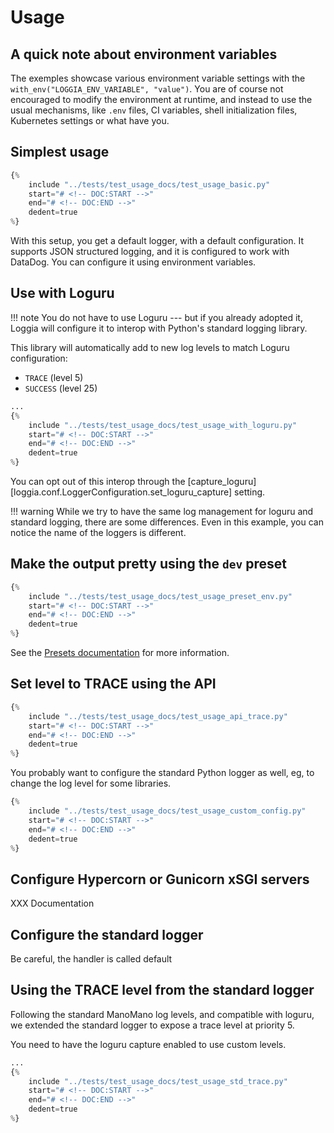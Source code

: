 # Usage

 <!-- You should read the docs using Mkdocs, not this file! -->

## A quick note about environment variables

The exemples showcase various environment variable settings with the
`with_env("LOGGIA_ENV_VARIABLE", "value")`. You are of course not
encouraged to modify the environment at runtime, and instead to use
the usual mechanisms, like `.env` files, CI variables, shell initialization
files, Kubernetes settings or what have you.


## Simplest usage

```python
{%
    include "../tests/test_usage_docs/test_usage_basic.py"
    start="# <!-- DOC:START -->"
    end="# <!-- DOC:END -->"
    dedent=true
%}
```

With this setup, you get a default logger, with a default configuration.
It supports JSON structured logging, and it is configured to work with DataDog.
You can configure it using environment variables.

## Use with Loguru

!!! note
    You do not have to use Loguru --- but if you already adopted it, Loggia will
    configure it to interop with Python's standard logging library.

This library will automatically add to new log levels to match Loguru configuration:

- `TRACE` (level 5)
- `SUCCESS` (level 25)

```python
...
{%
    include "../tests/test_usage_docs/test_usage_with_loguru.py"
    start="# <!-- DOC:START -->"
    end="# <!-- DOC:END -->"
    dedent=true
%}
```

You can opt out of this interop through the [capture_loguru][loggia.conf.LoggerConfiguration.set_loguru_capture] setting.

!!! warning
    While we try to have the same log management for loguru and standard logging, there are some differences.
    Even in this example, you can notice the name of the loggers is different.


## Make the output pretty using the `dev` preset

```python
{%
    include "../tests/test_usage_docs/test_usage_preset_env.py"
    start="# <!-- DOC:START -->"
    end="# <!-- DOC:END -->"
    dedent=true
%}
```

See the [Presets documentation](presets.md) for more information.

## Set level to TRACE using the API

```python
{%
    include "../tests/test_usage_docs/test_usage_api_trace.py"
    start="# <!-- DOC:START -->"
    end="# <!-- DOC:END -->"
    dedent=true
%}
```

You probably want to configure the standard Python logger as well, eg, to change the log level for some libraries.

```python
{%
    include "../tests/test_usage_docs/test_usage_custom_config.py"
    start="# <!-- DOC:START -->"
    end="# <!-- DOC:END -->"
    dedent=true
%}
```



## Configure Hypercorn or Gunicorn xSGI servers

XXX Documentation
<!--
Pass the Logger classes in your Hypercorn or Gunicorn configuration.

The logger are already configured for DataDog, and they support JSON structured logging for access logs.


### Hypercorn

Use [HypercornLogger][loggia.structlog_utils.hypercorn_logger.HypercornLogger] as the logger class.

### Gunicorn

Use [GunicornLogger][loggia.structlog_utils.gunicorn_logger.GunicornLogger] as the logger class. -->

## Configure the standard logger

Be careful, the handler is called default

## Using the TRACE level from the standard logger

Following the standard ManoMano log levels, and compatible with loguru,
we extended the standard logger to expose a trace level at priority 5.

You need to have the loguru capture enabled to use custom levels.


```python
...
{%
    include "../tests/test_usage_docs/test_usage_std_trace.py"
    start="# <!-- DOC:START -->"
    end="# <!-- DOC:END -->"
    dedent=true
%}
```
